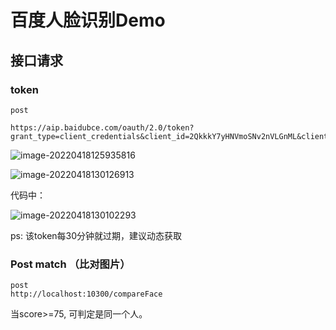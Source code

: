# 百度人脸识别Demo



## 接口请求

### token

```
post

https://aip.baidubce.com/oauth/2.0/token?grant_type=client_credentials&client_id=2QkkkY7yHNVmoSNv2nVLGnML&client_secret=T732M00bMrHVF8XoREMAC0I6Mrn4GuN4
```



![image-20220418125935816](http://imgbed-xia-2.oss-cn-hangzhou.aliyuncs.com/img/image-20220418125935816.png)



![image-20220418130126913](http://imgbed-xia-2.oss-cn-hangzhou.aliyuncs.com/img/image-20220418130126913.png)

代码中：

![image-20220418130102293](http://imgbed-xia-2.oss-cn-hangzhou.aliyuncs.com/img/image-20220418130102293.png)

ps: 该token每30分钟就过期，建议动态获取



### Post match （比对图片）

```
post 
http://localhost:10300/compareFace
```



当score>=75, 可判定是同一个人。



